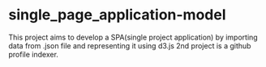 # single_page_application-model
This project aims to develop a SPA(single project application) by importing data from .json file and representing it using d3.js
2nd project is a github profile indexer.

